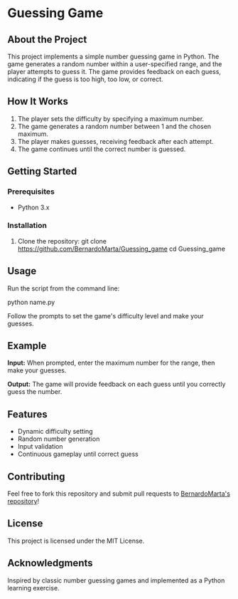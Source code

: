 # Guessing Game

## About the Project
This project implements a simple number guessing game in Python. The game generates a random number within a user-specified range, and the player attempts to guess it. The game provides feedback on each guess, indicating if the guess is too high, too low, or correct.

## How It Works
1. The player sets the difficulty by specifying a maximum number.
2. The game generates a random number between 1 and the chosen maximum.
3. The player makes guesses, receiving feedback after each attempt.
4. The game continues until the correct number is guessed.

## Getting Started

### Prerequisites
- Python 3.x

### Installation
1. Clone the repository:
git clone https://github.com/BernardoMarta/Guessing_game
cd Guessing_game


## Usage
Run the script from the command line:

python name.py


Follow the prompts to set the game's difficulty level and make your guesses.

## Example

**Input:**
When prompted, enter the maximum number for the range, then make your guesses.

**Output:**
The game will provide feedback on each guess until you correctly guess the number.

## Features
- Dynamic difficulty setting
- Random number generation
- Input validation
- Continuous gameplay until correct guess

## Contributing
Feel free to fork this repository and submit pull requests to [BernardoMarta's repository](https://github.com/BernardoMarta/Guessing_game)!

## License
This project is licensed under the MIT License.

## Acknowledgments
Inspired by classic number guessing games and implemented as a Python learning exercise.
